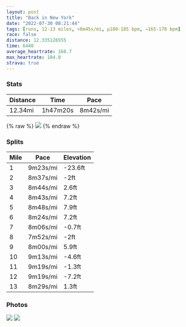 ```yaml
---
layout: post
title: "Back in New York"
date: "2022-07-30 08:21:44"
tags: [runs, 12-13 miles, <8m45s/mi, μ180-185 bpm, →165-170 bpm]
race: false
distance: 12.335126555
time: 6440
average_heartrate: 168.7
max_heartrate: 184.0
strava: true
---
```


### Stats

| Distance | Time | Pace |
|----------|------|------|
|12.34mi|1h47m20s|8m42s/mi|

{% raw %}
<img src='https://maps.googleapis.com/maps/api/staticmap?maptype=roadmap&path=enc:__wwFpvtbMq@]sAiDKHO|A{CzIq@vCDNnIpEz@v@pEjCtApAtLjDfGG`Bv@Z@^]`COBmA^aA|DEv@q@jEVLKzGp@dC|Bz@U|@iAb@CfAz@\tA`CjAnIx@nA`AnC`AzC\~BClQl@~In@pPh@j@?dDo@zEGbAX`Az@b@NpKdAHPpKnAbIh@pErAnAFtBCbGz@FF[|CNx@^b@]\GZBd@}@hHAp@PNxMp@`BVdA\d@rAVVxDq@rAMdAiELVdDYz@TJTO~B@dBzBfAbAAl@b@`ANb@b@jFRjEF^_@l@_BBa@PO`CxAt@\v@p@p@bAhAEr@\`Ds@XU\mBi@{@_@O^s@h@_FVi@@]O{@HgBNo@b@u@t@JdEe@vAkAbBWZc@Da@MYh@_@Lo@RoCWcBe@kBe@cAUsAE{DKo@a@aAw@_AG}@y@eB_AeA[cB@]OEUqAa@o@w@RGUSHQsAe@v@aCjAScC]{@OwCgAo@aAGIoAu@kCIgAOSTu@A[y@oDWk@{@{DU_@o@_C]aAy@]Lw@Q@a@Oy@_E]s@qAmJU_@DUW_BWm@IiEMBH@E[n@]?k@t@@\m@VHf@UV}BiAiAw@wAi@[sA_Bq@kBSwAq@gAW_B]cAAaB[}CYQFCGmC_@uAPy@pAi@NYWsMVtCM`B[HGVDnDMZ\nBIZHf@BfHLz@GlA^tDl@jC]XUCChAkAWW\dApAVr@dAxE~@`Fb@nFl@xBTpCRd@D^On@Nl@PCGz@fCxEtBtB`@BNRx@nEh@f@Ht@`@\d@lCCfCTHL\n@d@n@BGYtFzQhK~JbBdEj@v@lAzF^fEZvAId@H~Ae@~@yB\@JBSEb@Rl@IhBa@nAu@jAe@VkANcB[_BHs@l@GbGk@vGkBvByArDc@b@wB?WOK_@Au@]k@gDeB]Po@bB_@RaAIsDgAuBDcH_@wB}@i@e@IgA@yANg@EOgDmAy@Jc@?OdEKr@_@NoFs@gEGcGe@cGaAAmBh@gECqBHw@Vk@OeDgCk@}D]oATiAIyBkAqJqAaFWaK{A_Kc@cLmB_Gl@g[aBaH@iI]_DmAkAaAyNmBe@[BHSi@q@e@wG?qAi@}@Iw@m@AWm@RmAA}AgAi@OQ[mAEe@Lc@^]~@&key=AIzaSyC1MId7bFpkLXNAaYhBSTb8jLyiSqzbDtM&size=800x800&markers=color:yellow|label:S|40.7552,-74.00313&markers=color:green|label:F|40.74816999999998,-74.0079400000001'>
{% endraw %}

### Splits

| Mile | Pace | Elevation |
|------|------|-----------|
|1|9m23s/mi|-23.6ft|
|2|8m37s/mi|-2ft|
|3|8m44s/mi|2.6ft|
|4|8m43s/mi|7.2ft|
|5|8m48s/mi|7.9ft|
|6|8m24s/mi|7.2ft|
|7|8m06s/mi|-0.7ft|
|8|7m52s/mi|-2ft|
|9|8m00s/mi|5.9ft|
|10|9m13s/mi|-4.6ft|
|11|9m19s/mi|-1.3ft|
|12|9m19s/mi|-7.2ft|
|13|8m29s/mi|1.3ft|

### Photos
<img src='https://dgtzuqphqg23d.cloudfront.net/wrAJfHjwAQxpY1l8jVVVoKPerFqadoKXXkioSP82NAQ-614x768.jpg'>

<img src='https://dgtzuqphqg23d.cloudfront.net/MefNvvfq1IFQJ7FLjv3COY7XPmizqPSuhyVZ4aUwmX4-614x768.jpg'>
